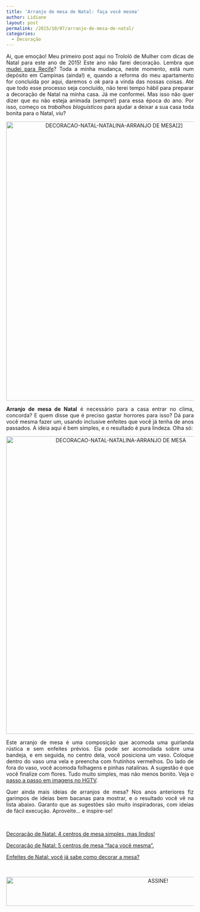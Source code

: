 ```yaml
---
title: 'Arranjo de mesa de Natal: faça você mesma'
author: Lidiane
layout: post
permalink: /2015/10/07/arranjo-de-mesa-de-natal/
categories:
  - Decoração
---
```

<p align="justify">
  Ai, que emoção! Meu primeiro post aqui no Trololó de Mulher com dicas de Natal para este ano de 2015! Este ano não farei decoração. Lembra que <a href="http://www.trololodemulher.com.br/2015/03/26/blog-ferias-recomeco/" target="_blank" rel="noopener noreferrer">mudei para Recife</a>? Toda a minha mudança, neste momento, está num depósito em Campinas (ainda!) e, quando a reforma do meu apartamento for concluída por aqui, daremos o <em>ok</em> para a vinda das nossas coisas. Até que todo esse processo seja concluído, não terei tempo hábil para preparar a decoração de Natal na minha casa. Já me conformei. Mas isso não quer dizer que eu não esteja animada (sempre!) para essa época do ano. Por isso, começo os <em>trabalhos bloguísticos</em> para ajudar a deixar a sua casa toda bonita para o Natal, <em>viu</em>?
</p>

<p align="center">
  <a href="https://www.trololodemulher.com.br/2015/10/DECORACAO-NATAL-NATALINA-ARRANJO-DE-MESA2.jpg"><img class="alignnone size-full wp-image-11557" src="https://www.trololodemulher.com.br/2015/10/DECORACAO-NATAL-NATALINA-ARRANJO-DE-MESA2.jpg" alt="DECORACAO-NATAL-NATALINA-ARRANJO DE MESA[2]" width="564" height="750" /></a>
</p>

<p align="justify">
  <strong>Arranjo de mesa de Natal</strong> é necessário para a casa entrar no clima, concorda? E quem disse que é preciso gastar horrores para isso? Dá para você mesma fazer um, usando inclusive enfeites que você já tenha de anos passados. A ideia aqui é bem simples, e o resultado é pura lindeza. Olha só:
</p>

<p align="center">
  <a href="https://www.trololodemulher.com.br/2015/10/DECORACAO-NATAL-NATALINA-ARRANJO-DE-MESA.jpeg"><img class="alignnone size-full wp-image-11556" src="https://www.trololodemulher.com.br/2015/10/DECORACAO-NATAL-NATALINA-ARRANJO-DE-MESA.jpeg" alt="DECORACAO-NATAL-NATALINA-ARRANJO DE MESA" width="600" height="800" /></a>
</p>

<p align="justify">
  Este arranjo de mesa é uma composição que acomoda uma guirlanda rústica e sem enfeites prévios. Ela pode ser acomodada sobre uma bandeja, e em seguida, no centro dela, você posiciona um vaso. Coloque dentro do vaso uma vela e preencha com frutinhos vermelhos. Do lado de fora do vaso, você acomoda folhagens e pinhas natalinas. A sugestão é que você finalize com flores. Tudo muito simples, mas não menos bonito. Veja o <a href="http://www.hgtv.com/design/make-and-celebrate/handmade/how-to-make-a-layered-holiday-centerpiece" target="_blank" rel="noopener noreferrer">passo a passo em imagens no HGTV</a>.
</p>

<p align="justify">
  Quer ainda mais ideias de arranjos de mesa? Nos anos anteriores fiz garimpos de ideias bem bacanas para mostrar, e o resultado você vê na lista abaixo. Garanto que as sugestões são muito inspiradoras, com ideias de fácil execução. Aproveite… e inspire-se!
</p>

&nbsp;

<a href="http://www.trololodemulher.com.br/2014/11/03/decoracao-natal-mesa/" target="_blank" rel="noopener noreferrer">Decoração de Natal: 4 centros de mesa simples, mas lindos!</a>

<a href="http://www.trololodemulher.com.br/2014/10/20/decoracao-de-natal-2/" target="_blank" rel="noopener noreferrer">Decoração de Natal: 5 centros de mesa “faça você mesma”.</a>

<a href="http://www.trololodemulher.com.br/2010/11/15/enfeites-natal-mesa/" target="_blank" rel="noopener noreferrer">Enfeites de Natal: você já sabe como decorar a mesa?</a>

&nbsp;

<p align="center">
  <a href="http://feedburner.google.com/fb/a/mailverify?uri=blogBichaFemea&loc=en_US" target="_blank" rel="noopener noreferrer"><img class="alignnone size-full wp-image-10439" src="https://www.trololodemulher.com.br/2014/09/ASSINE.png" alt="ASSINE!" width="800" height="78" /></a>
</p>

&nbsp;

&nbsp;